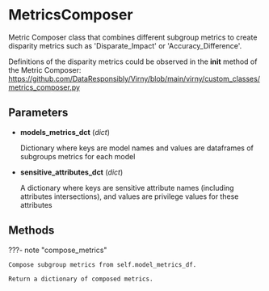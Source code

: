 # MetricsComposer

Metric Composer class that combines different subgroup metrics to create disparity metrics  such as 'Disparate_Impact' or 'Accuracy_Difference'.

Definitions of the disparity metrics could be observed in the __init__ method of the Metric Composer:  https://github.com/DataResponsibly/Virny/blob/main/virny/custom_classes/metrics_composer.py

## Parameters

- **models_metrics_dct** (*dict*)

    Dictionary where keys are model names and values are dataframes of subgroups metrics for each model

- **sensitive_attributes_dct** (*dict*)

    A dictionary where keys are sensitive attribute names (including attributes intersections),  and values are privilege values for these attributes




## Methods

???- note "compose_metrics"

    Compose subgroup metrics from self.model_metrics_df.

    Return a dictionary of composed metrics.

    
